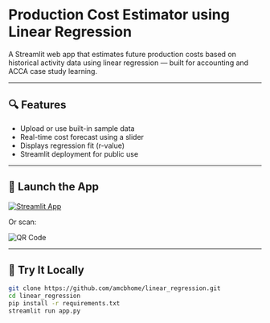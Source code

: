 # Production Cost Estimator using Linear Regression

A Streamlit web app that estimates future production costs based on historical activity data using linear regression — built for accounting and ACCA case study learning.

---

## 🔍 Features

- Upload or use built-in sample data
- Real-time cost forecast using a slider
- Displays regression fit (r-value)
- Streamlit deployment for public use

---

## 🚀 Launch the App

[![Streamlit App](https://img.shields.io/badge/Launch-App-brightgreen?logo=streamlit)](https://linearregression-kazwrowcjjpvhcmuzavvn6.streamlit.app)

Or scan:

![QR Code](https://api.qrserver.com/v1/create-qr-code/?size=200x200&data=https://linearregression-kazwrowcjjpvhcmuzavvn6.streamlit.app)

---

## 🧪 Try It Locally

```bash
git clone https://github.com/amcbhome/linear_regression.git
cd linear_regression
pip install -r requirements.txt
streamlit run app.py
